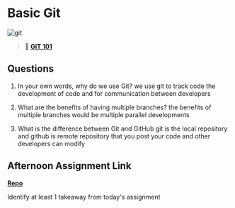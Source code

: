 # Basic Git

![git](https://git-scm.com/images/branching-illustration@2x.png)

> **📖 [GIT 101](https://codeworksacademy.com/fs-student-guide/resources/wk1/01-GIT)**

## Questions

1. In your own words, why do we use Git?
we use git to track code the development of code and for communication between developers

2. What are the benefits of having multiple branches?
the benefits of multiple branches would be multiple parallel developments

3. What is the difference between Git and GitHub
git is the local repository and github is remote repository that you post your code and other developers can modify

## Afternoon Assignment Link

**[Repo](https://github.com/calvinthurst/fs-journal)**

Identify at least 1 takeaway from today's assignment
